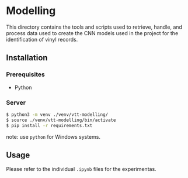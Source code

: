 # Modelling

This directory contains the tools and scripts used to retrieve, handle, and process data used to create the CNN models used in the project for the identification of vinyl records.

## Installation

### Prerequisites

- Python

### Server

```bash
$ python3 -m venv ./venv/vtt-modelling/
$ source ./venv/vtt-modelling/bin/activate
$ pip install -r requirements.txt
```
note: use `python` for Windows systems.

## Usage

Please refer to the individual `.ipynb` files for the experimentas.
